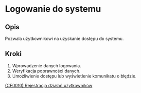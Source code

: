 # Logowanie do systemu

## Opis
Pozwala użytkownikowi na uzyskanie dostępu do systemu.

## Kroki
1. Wprowadzenie danych logowania.
2. Weryfikacja poprawności danych.
3. Umożliwienie dostępu lub wyświetlenie komunikatu o błędzie.

[(CF0010) Rejestracja działań użytkowników](../../../3.wizja.systemu/3.3.cechy.funkcjonalne/CF00010.md)
